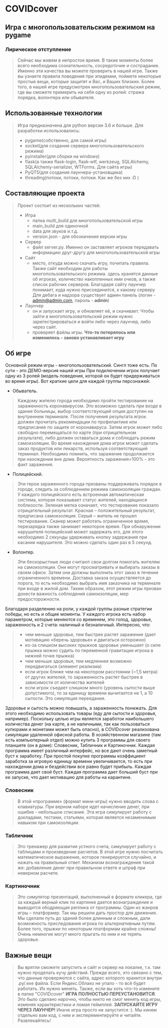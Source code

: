 # COVIDcover
## Игра с многопользовательским режимом на pygame
### Лирическое отступление
>Сейчас мы живем в непростое время. В такие моменты более всего необходима сознательность,
>сосредоточие и сострадание. Именно эти качества вы можете проверить в нашей игре. Также вы узнаете правила
>поведения при эпидемии, поймете некоторые простые вещи, которые защитят и Вас, и Ваших близких.
>Более того, в нашей игре предусмотрен многопользовательский режим, где вы сможете примерить на себя одну из
>ролей: стража порядка, волонтера или обывателя.

## Использованные технологии
>Игра предназначена для python версии 3.6 и больше.
>Для разработки использовались:
> - pygame(собственно, для самой игры)
> - socket(для создания сервера многопользовательского режима)
> - pyinstaller(для сборки на windows)
> - flask(а также flask-login, flask-wtf, werkzeug, SQLAlchemy, SQLAlchemy-serializer, WTForms. Для сайта игры)
> - PyQT5(для создания лаунчера-установщика)
> - threading(потоки, потоки, потоки. Как же без них :D )

## Составляющие проекта
>Проект состоит из нескольких частей:
> - Игра 
>	- папка multi_build для многопользовательской игры 
>	- main_build для одиночной
>	- data для звуков и.т.д.
>	- version.json - для обозначения версии игры
>- Сервер
>	- файл server.py. Именно он заставляет игроков передавать информацию друг-другу для многопользовательской игры
>- Сайт
>	- место, откуда можно скачать игру, почитать правила. Также сайт необходим для работы многопользовательского режима.
>	здесь хранятся данные об игроках, количество накопленных ими очков, а также список рабочих серверов. Благодаря сайту
>	лаунчер понимает, куда нужно присоединится, к какому серверу
>	Для дебага и надзора существует админ панель (логин - admin@admin.com, пароль - ____admin____)
>- Лаунчер
>	- он и запускает игру, и обновляет её, и скачивает. Чтобы зайти в многопользовательский режим нужно
>	зарегестрироваться и войти либо через лаунчер, либо через сайт.
>   - проверяет файлы игры. **Что-то потерялось или изменилось - заново устанавливает игру**


## Об игре
Основной режим игры - многопользовательский. Сингл тоже есть. По сути - это ДЕМО-версия нашей игры
При подключении игрок получает одну из 3 ролей (модель поведения, которой он будет придерживаться во время игры). Вот
краткие цели для каждой группы персонажей:

 - Обыватель. 
>Каждому жителю города необходимо пройти тестирование на зараженность коронавирусом. Это возможно сделать
>при входе в здание больницы, выбор соответствующей опции доступен на внутреннем терминале. После получения
>результата игрок должен прочитать рекомендации по профилактике или предписание по защите от коронавируса. Затем
>игрок может либо свободно перемещаться по карте (при отрицательном результате), либо должен оставаться дома и
>соблюдать режим самоизоляции. Во время нахождения дома игрок может сделать заказ продуктов или лекарств, используя
>соответствующий терминал. Необходимо помнить, что заражение продолжается при нахождении вне дома. Вероятность
>заражения=100% - это факт заражения.
 - Полицейский. 
>Эти герои зараженного города призваны поддерживать порядок в городе, следить за соблюдением режима
>самоизоляции граждан. У каждого полицейского есть встроенная автоматическая система, которая показывает статус
>жителей, находящихся поблизости. Зеленая метка означает, что тестирование показало отрицательный результат. Красная
>– положительный результат, предписана самоизоляция. Серый – житель не прошел тестирование. Сканер может работать
>ограниченное время, перезарядка также занимает некоторое время. При обнаружении нарушителя полицейский может
>задержать его, для этого необходимо 2 секунды удерживать кнопку задержания при касании нарушителя. Это можно сделать один
>раз в 5 секунд.
 - Волонтер. 
>Эти бескорыстные люди считают свои долгом помогать жителям на самоизоляции. Они могут просматривать и
>выбирать заказы в своем офисе. Затем они должны выполнить этот заказ в течение ограниченного времени. Доставка
>заказа осуществляется до порога, то есть необходимо выбрать имя заказчика на терминале при входе в жилой дом.
>Таким образом, этот режим игры призван донести важность соблюдения самоизоляции, мер предосторожности.
>
Благодаря разделению на роли, у каждой группы разные стратегии победы, но есть и общие моменты. У каждого игрока есть набор параметром, которые меняются со временем, это голод, здоровье, зараженность и 2 счета: наличный и безналичный. Интересно, что:
>   - чем меньше здоровье, тем быстрее растет заражение (дает мотивацию «беречь здоровье» и двигаться осторожно)
>   - из-за слишком высоких прыжков здоровье уменьшает (о силе прыжка можно судить по переменной гравитации игрока в нижней точке прыжка)
>   - чем меньше здоровья, тем медленнее возможно передвигаться (элемент реализма)
>   - если игрок ближе чем на некотором расстоянии (~1,5 метра) от других жителей, то зараженность растет быстрее в зависимости от количества жителей
>   - если игрок съедает слишком много (уровень сытости выше допустимого), то за единицу времени вычитается не 1, а 10 сытости. Это симуляция переедания.

Здоровье и сытость можно повышать, а зараженность понижать. Для этого необходимо использовать товары (еду для сытости и здоровья, например).
Поскольку целью игры является заработок наибольшего количества денег (на карте, а не наличными, так как пользоваться купюрами и монетами может быть опасно), в COVIDcover реализована симуляции удаленной офисной работы. В хозяйственном магазине (там есть компьютерный отдел) можно купить 3 программы для своего планшете (он в доме): Словесник, Табличник и Картиночник. Каждая программа имеет различный интерфейс, но все дают очень заметный буст к заработку. При простой покупке программы коэффициент заработка за игровую единицу времени увеличивается, то есть при нахождении дома и бездействии все равно будет прибыль. Каждая программа дает свой буст. Каждая программа дает больший буст при ее запуске, что дает мотивацию для работы на карантине.
### Словесник
>В этой «программе» (формат мини-игры) нужно вводить слова с клавиатуры. При верном наборе идет начисление денег, при ошибке - небольшое списание. Эта игра симулирует работу с докладами, тестами, статьями, которая является незаменимым навыком при самоизоляции.
### Табличник
>Это тренажер для развития устного счета, симулирует работу с таблицами и произведение расчетов. В этой игре нужно посчитать математическое выражение, которое генерируется случайно, и нажать на правильный ответ. Механизм вознаграждения такой же: добавление денег при правильном ответе и штраф при неверном расчете.
### Картиночник
>Это симулятор презентаций, выполненный в формате кликера, где за каждый верный клик по картинке дается вознаграждение и выводится ободряющая реплика от программы.
>Один из жанров игры – платформер. Так мы решили дать простор для движения. Мы сделали путь до зданий более длинным и сложным, дали возможность преследования игрока по альтернативным путям. Более того, прыжки по некоторым платформам крайне сложны! Очень немногие могут много прыгать по ним и не терять здоровье.


## Важные вещи
>Вы врятли сможете запустить и сайт и сервер на локалке, т.к. там нужно проделать кучу действий.
>Прежде всего, это связано с тем, что данные проверяются с сайта, адрес которого хранится внутри .py/.exe файла.
>Если Яндекс.Облако не упало - то всё будет работать.
>Их нужно менять. Также, если вы хоть что-то измените в папке "COVIDcover" **ИГРА ПОЛНОСТЬЮ ПЕРЕУСТАНОВИТСЯ**.
>Это было сделано нарочно, чтобы никто не смог менять код игры, изменяя характеристики и ломая геймплей.
>**ЗАПУСКАЙТЕ ИГРУ ЧЕРЕЗ ЛАУНЧЕР!** Иначе игра просто не запустится :).
>Мы кинем отдельно вам код, с ним и эксперементируйте и читайте.
>Развлекайтесь!




